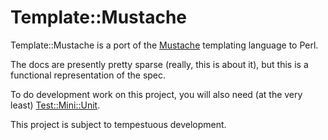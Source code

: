 Template::Mustache
==================

Template::Mustache is a port of the [Mustache](http://github.com/defunkt/mustache) templating language to Perl.

The docs are presently pretty sparse (really, this is about it), but this is a functional representation of the spec.

To do development work on this project, you will also need (at the very least) [Test::Mini::Unit](http://github.com/pvande/Test-Mini-Unit).

This project is subject to tempestuous development.